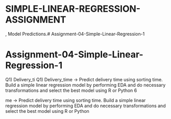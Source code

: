 # SIMPLE-LINEAR-REGRESSION-ASSIGNMENT
, Model Predictions.# Assignment-04-Simple-Linear-Regression-1
# Assignment-04-Simple-Linear-Regression-1

Q1) Delivery_ti Q1) Delivery_time -> Predict delivery time using sorting time. Build a simple linear regression model by performing EDA and do necessary transformations and select the best model using R or Python
6


 me -> Predict delivery time using sorting time. Build a simple linear regression model by performing EDA and do necessary transformations and select the best model using R or Python
